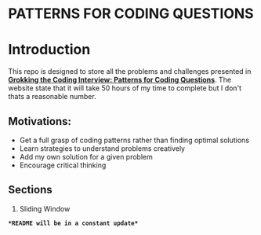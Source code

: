 # PATTERNS FOR CODING QUESTIONS

# Introduction
This repo is designed to store all the problems and challenges presented in **[Grokking the Coding Interview: Patterns for Coding Questions](https://designgurus.org/course/grokking-the-coding-interview)**. The website state that it will take 50 hours of my time to complete but I don't thats a reasonable number.

## Motivations:
* Get a full grasp of coding patterns rather than finding optimal solutions
* Learn strategies to understand problems creatively
* Add my own solution for a given problem
* Encourage critical thinking

## Sections
1. Sliding Window

**`*README will be in a constant update*`**